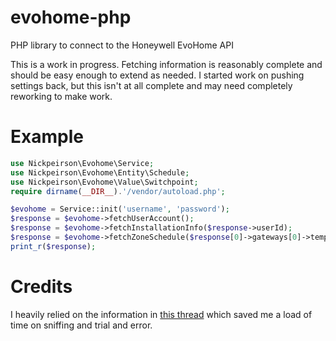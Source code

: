 # evohome-php
PHP library to connect to the Honeywell EvoHome API

This is a work in progress. Fetching information is reasonably complete and should be easy enough to extend as needed. I started work on pushing settings back, but this isn't at all complete and may need completely reworking to make work.

# Example

```php
use Nickpeirson\Evohome\Service;
use Nickpeirson\Evohome\Entity\Schedule;
use Nickpeirson\Evohome\Value\Switchpoint;
require dirname(__DIR__).'/vendor/autoload.php';

$evohome = Service::init('username', 'password');
$response = $evohome->fetchUserAccount();
$response = $evohome->fetchInstallationInfo($response->userId);
$response = $evohome->fetchZoneSchedule($response[0]->gateways[0]->temperatureControlSystems[0]->zones[0]->zoneId);
print_r($response);
```

# Credits

I heavily relied on the information in [this thread](http://www.automatedhome.co.uk/vbulletin/showthread.php?3863-Decoded-EvoHome-API-access-to-control-remotely) which saved me a load of time on sniffing and trial and error.
